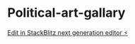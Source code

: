 # Political-art-gallary

[Edit in StackBlitz next generation editor ⚡️](https://stackblitz.com/~/github.com/AAsthaKhushi/Political-art-gallary)